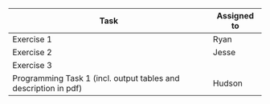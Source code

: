 | Task                                                                     | Assigned to |
|--------------------------------------------------------------------------|-------------|
| Exercise 1                                                               |       Ryan  |
| Exercise 2                                                               |     Jesse   |
| Exercise 3                                                               |             |
| Programming Task 1 (incl. output tables and description in pdf)          |       Hudson| 
